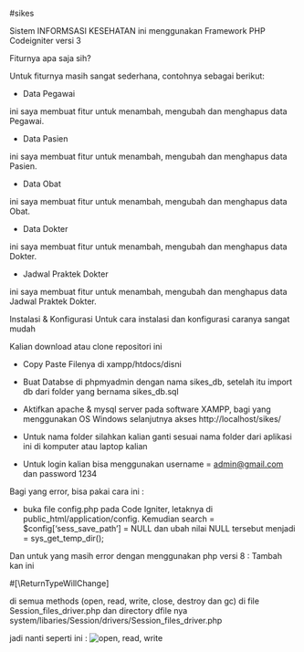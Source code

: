 #sikes

Sistem INFORMSASI KESEHATAN ini menggunakan Framework PHP Codeigniter versi 3

Fiturnya apa saja sih?

Untuk fiturnya masih sangat sederhana, contohnya sebagai berikut:

- Data Pegawai

ini saya membuat fitur untuk menambah, mengubah dan menghapus data Pegawai.

- Data Pasien

ini saya membuat fitur untuk menambah, mengubah dan menghapus data Pasien.

- Data Obat

ini saya membuat fitur untuk menambah, mengubah dan menghapus data Obat.

- Data Dokter

ini saya membuat fitur untuk menambah, mengubah dan menghapus data Dokter.

- Jadwal Praktek Dokter

ini saya membuat fitur untuk menambah, mengubah dan menghapus data Jadwal Praktek Dokter.

Instalasi & Konfigurasi
Untuk cara instalasi dan konfigurasi caranya sangat mudah

Kalian download atau clone repositori ini

- Copy Paste Filenya di xampp/htdocs/disni

- Buat Databse di phpmyadmin dengan nama sikes_db, setelah itu import db dari folder yang bernama sikes_db.sql

- Aktifkan apache & mysql server pada software XAMPP, bagi yang menggunakan OS Windows selanjutnya akses http://localhost/sikes/ 

- Untuk nama folder silahkan kalian ganti sesuai nama folder dari aplikasi ini di komputer atau laptop kalian

- Untuk login kalian bisa menggunakan username = admin@gmail.com dan password 1234

Bagi yang error, bisa pakai cara ini :

- buka file config.php pada Code Igniter, letaknya di public_html/application/config. Kemudian search = $config[‘sess_save_path’] = NULL dan ubah nilai NULL tersebut menjadi = sys_get_temp_dir();

Dan untuk yang masih error dengan menggunakan php versi 8 :
Tambah kan ini

#[\ReturnTypeWillChange]

di semua methods (open, read, write, close, destroy dan gc) di file Session_files_driver.php dan directory dfile nya system/libaries/Session/drivers/Session_files_driver.php

jadi nanti seperti ini :
![open, read, write](https://user-images.githubusercontent.com/37132469/199383259-d707e626-ce24-4a09-b00d-7395fce495e5.png)

